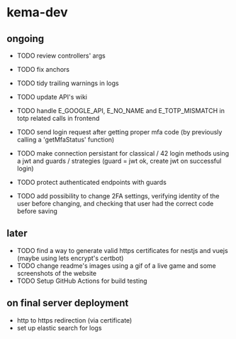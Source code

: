 # kema-dev

## ongoing

* TODO review controllers' args
* TODO fix anchors
* TODO tidy trailing warnings in logs

* TODO update API's wiki
* TODO handle E_GOOGLE_API, E_NO_NAME and E_TOTP_MISMATCH in totp related calls in frontend
* TODO send login request after getting proper mfa code (by previously calling a 'getMfaStatus' function)
* TODO make connection persistant for classical / 42 login methods using a jwt and guards / strategies (guard = jwt ok, create jwt on successful login)
* TODO protect authenticated endpoints with guards
* TODO add possibility to change 2FA settings, verifying identity of the user before changing, and checking that user had the correct code before saving

## later

* TODO find a way to generate valid https certificates for nestjs and vuejs (maybe using lets encrypt's certbot)
* TODO change readme's images using a gif of a live game and some screenshots of the website
* TODO Setup GitHub Actions for build testing

## on final server deployment

* http to https redirection (via certificate)
* set up elastic search for logs
